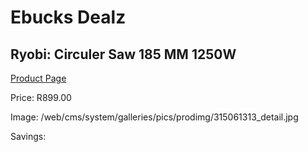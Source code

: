 
# Ebucks Dealz
## Ryobi: Circuler Saw 185 MM 1250W
[Product Page](https://www.ebucks.com/web/shop/productSelected.do?prodId=315061313&catId=1235224419)

Price: R899.00

Image: /web/cms/system/galleries/pics/prodimg/315061313_detail.jpg

Savings: 


	